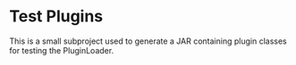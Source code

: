 # Test Plugins

This is a small subproject used to generate a JAR containing plugin classes for testing the PluginLoader.
